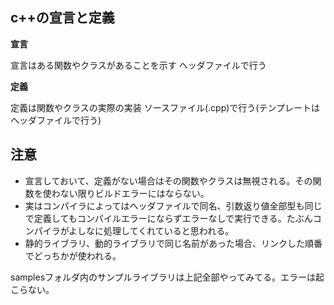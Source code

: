 
## c++の宣言と定義

**宣言**

宣言はある関数やクラスがあることを示す
ヘッダファイルで行う

**定義**

定義は関数やクラスの実際の実装
ソースファイル(.cpp)で行う(テンプレートはヘッダファイルで行う)

## 注意

- 宣言しておいて、定義がない場合はその関数やクラスは無視される。その関数を使わない限りビルドエラーにはならない。
- 実はコンパイラによってはヘッダファイルで同名、引数返り値全部型も同じで定義してもコンパイルエラーにならずエラーなしで実行できる。たぶんコンパイラがよしなに処理してくれていると思われる。
- 静的ライブラリ、動的ライブラリで同じ名前があった場合、リンクした順番でどっちかが使われる。

samplesフォルダ内のサンプルライブラリは上記全部やってみてる。エラーは起こらない。